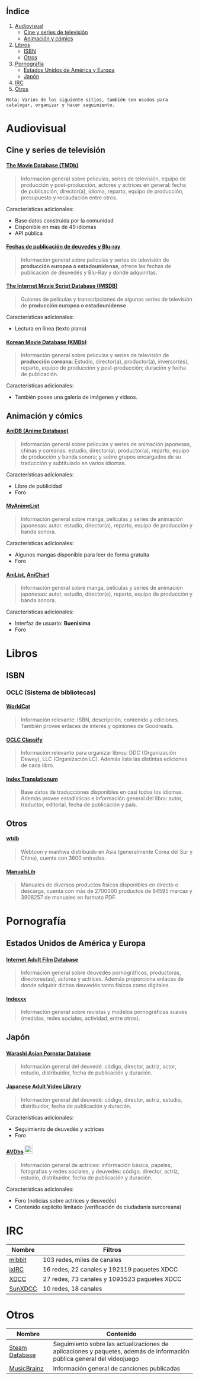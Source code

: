 ## Índice
1. [Audiovisual](#audiovisual)
   - [Cine y series de televisión](#cine-y-series-de-televisión)
   - [Animación y cómics](#animación-y-cómics)
2. [Libros](#libros)
   - [ISBN](#isbn)
   - [Otros](#otros)
3. [Pornografía](#pornografía)
   - [Estados Unidos de América y Europa](#estados-unidos-de-américa-y-europa)
   - [Japón](#japón)
4. [IRC](#irc)
5. [Otros](#otros)

`Nota: Varios de los siguiente sitios, también son usados para catalogar, organizar y hacer seguimiento.`

# Audiovisual

## Cine y series de televisión

#### [The Movie Database (TMDb)](https://www.themoviedb.org/)

> Información general sobre películas, series de televisión, equipo de producción y post-producción, actores y actrices en general: fecha de publicación, director(a), idioma, reparto, equipo de producción, presupuesto y recaudación entre otros.

Características adicionales:
  - Base datos construida por la comunidad
  - Disponible en más de 49 idiomas
  - API pública
  
#### [Fechas de publicación de deuvedés y Blu-ray](https://www.dvdsreleasedates.com/)

> Información general sobre películas y series de televisión de **producción europea o estadounidense**, ofrece las fechas de publicación de deuvedés y Blu-Ray y donde adquirirlas.

#### [The Internet Movie Script Database (IMSDB)](https://www.imsdb.com/)

> Guiones de películas y transcripciones de algunas series de televisión de **producción europea o estadounidense**.

Características adicionales:
  - Lectura en línea (texto plano)
  
#### [Korean Movie Database (KMBb)](http://www.kmdb.or.kr/eng/main)

> Información general sobre películas y series de televisión de **producción coreana**: Estudio, director(a), productor(a), inversor(es), reparto, equipo de producción y post-producción; duración y fecha de publicación.

Características adicionales:
  - También posee una galería de imágenes y videos.

## Animación y cómics

#### [AniDB (Anime Database)](https://anidb.net/)

> Información general sobre películas y series de animación japonesas, chinas y coreanas: estudio, director(a), productor(a), reparto, equipo de producción y banda sonora; y sobre grupos encargados de su traducción y subtitulado en varios idiomas.

Características adicionales:
  - Libre de publicidad
  - Foro

#### [MyAnimeList](https://myanimelist.net/)

> Información general sobre manga, películas y series de animación japonesas: autor, estudio, director(a), reparto, equipo de producción y banda sonora.

Características adicionales:
  - Algunos mangas disponible para leer de forma gratuita
  - Foro
  
#### [AniList](https://anilist.co/home), [AniChart](https://anichart.net/)

> Información general sobre manga, películas y series de animación japonesas: autor, estudio, director(a), reparto, equipo de producción y banda sonora.

Características adicionales:
  - Interfaz de usuario: **Buenísima**
  - Foro
            
# Libros
## ISBN
### OCLC (Sistema de bibliotecas)

#### [WorldCat](https://www.worldcat.org/)

> Información relevante: ISBN, descripción, contenido y ediciones. También provee enlaces de interés y opiniones de Goodreads.

#### [OCLC Classify](http://classify.oclc.org/classify2/)

> Información relevante para organizar libros: DDC (Organización Dewey), LLC (Organización LC). Además lista las distintas ediciones de cada libro.

#### [Index Translationum](http://www.unesco.org/xtrans/)

> Base datos de traducciones disponibles en casi todos los idiomas. Además provee estadísticas e información general del libro: autor, traductor, editorial, fecha de publicación y país.

## Otros

#### [wtdb](https://webtoonsdb.com/en/)

> Webtoon y manhwa distribuido en Asia (generalmente Corea del Sur y China), cuenta con 3600 entradas.

#### [ManualsLib](https://www.manualslib.com/)

> Manuales de diversos productos físicos disponibles en directo o descarga, cuenta con más de 2700000 productos de 84595 marcas y 3908257 de manuales en formato PDF.
  
# Pornografía
## Estados Unidos de América y Europa
### []()
#### [Internet Adult Film Database](http://iafd.com/)

> Información general sobre deuvedés pornográficos, productoras, directores(as), actores y actrices. Además proporciona enlaces de donde adquirir dichos deuvedés tanto físicos como digitales.
            
#### [Indexxx](https://www.indexxx.com/)

> Información general sobre revistas y modelos pornográficas suaves (medidas, redes sociales, actividad, entre otros).
            
## Japón
### []()
#### [Warashi Asian Pornstar Database](warashi-asian-pornstars.fr)

> Información general del deuvedé: código, director, actriz, actor, estudio, distribuidor, fecha de publicación y duración.
                
#### [Japanese Adult Video Library](http://www.javlibrary.com/en/)

> Información general del deuvedé: código, director, actriz, estudio, distribuidor, fecha de publicación y duración.

Características adicionales:
   - Seguimiento de deuvedés y actrices
   - Foro
   
#### [AVDbs](https://www.avdbs.com/) <img src="https://upload.wikimedia.org/wikipedia/commons/0/0f/Flag_of_South_Korea.png" width="22">

> Información general de actrices: información básica, papeles, fotografías y redes sociales, y deuvedés: código, director, actriz, estudio, distribuidor, fecha de publicación y duración.

Características adicionales:
  - Foro (noticias sobre actrices y deuvedés)
  - Contenido explícito limitado (verificación de ciudadanía surcoreana)

# IRC

  | Nombre | Filtros |
  | ------ | ------- |
  | [mibbit](https://search.mibbit.com/networks) | 103 redes, miles de canales |
  | [ixIRC](https://ixirc.com/) | 16 redes, 22 canales y 192119 paquetes XDCC |
  | [XDCC](https://www.xdcc.eu/) | 27 redes, 73 canales y 1093523 paquetes XDCC |
  | [SunXDCC](https://sunxdcc.com/) | 10 redes, 18 canales |
    
# Otros

  | Nombre | Contenido |
  | ------ | --------- |
  | [Steam Database](https://steamdb.info/) | Seguimiento sobre las actualizaciones de aplicaciones y paquetes, además de información pública general del videojuego |
  | [MusicBrainz](https://musicbrainz.org/) | Información general de canciones publicadas |
